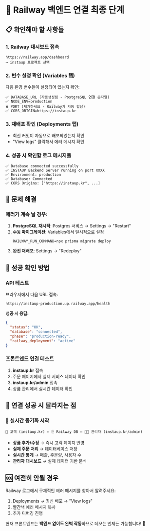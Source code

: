 # 🚀 Railway 백엔드 연결 최종 단계

## 📋 확인해야 할 사항들

### 1. Railway 대시보드 접속
```
https://railway.app/dashboard
→ instaup 프로젝트 선택
```

### 2. 변수 설정 확인 (Variables 탭)
다음 환경 변수들이 설정되어 있는지 확인:

```env
✅ DATABASE_URL (자동생성됨 - PostgreSQL 연결 문자열)
✅ NODE_ENV=production
❌ PORT (제거하세요 - Railway가 자동 할당)
✅ CORS_ORIGIN=https://instaup.kr
```

### 3. 재배포 확인 (Deployments 탭)
- 최신 커밋이 자동으로 배포되었는지 확인
- "View logs" 클릭해서 에러 메시지 확인

### 4. 성공 시 확인할 로그 메시지들
```
✅ Database connected successfully
✅ INSTAUP Backend Server running on port XXXX
✅ Environment: production
✅ Database: Connected
✅ CORS Origins: ["https://instaup.kr", ...]
```

## 🔧 문제 해결

### 에러가 계속 날 경우:
1. **PostgreSQL 재시작**: Postgres 서비스 → Settings → "Restart"
2. **수동 마이그레이션**: Variables에서 일시적으로 설정
   ```
   RAILWAY_RUN_COMMAND=npx prisma migrate deploy
   ```
3. **완전 재배포**: Settings → "Redeploy"

## 🎯 성공 확인 방법

### API 테스트
브라우저에서 다음 URL 접속:
```
https://instaup-production.up.railway.app/health
```

**성공 시 응답:**
```json
{
  "status": "OK",
  "database": "connected",
  "phase": "production-ready",
  "railway_deployment": "active"
}
```

### 프론트엔드 연결 테스트
1. **instaup.kr** 접속
2. 주문 페이지에서 실제 서비스 데이터 확인
3. **instaup.kr/admin** 접속
4. 상품 관리에서 실시간 데이터 확인

## 🎉 연결 성공 시 달라지는 점

### 🔄 실시간 동기화 시작
```
👥 고객 (instaup.kr) ↔️ 🗄️ Railway DB ↔️ 👨‍💼 관리자 (instaup.kr/admin)
```

- **상품 추가/수정** → 즉시 고객 페이지 반영
- **실제 주문 처리** → 데이터베이스 저장
- **실시간 통계** → 매출, 주문량, 사용자 수
- **관리자 대시보드** → 실제 데이터 기반 분석

## 🆘 여전히 안될 경우

Railway 로그에서 구체적인 에러 메시지를 찾아서 알려주세요:
1. Deployments → 최신 배포 → "View logs"
2. 빨간색 에러 메시지 복사
3. 추가 디버깅 진행

현재 프론트엔드는 **백엔드 없이도 완벽 작동**하므로 데모는 언제든 가능합니다! 🚀
